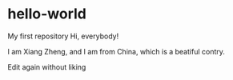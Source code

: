 # hello-world
My first repository
 Hi, everybody!
 
 I am Xiang Zheng, and I am from China, which is a beatiful contry.
 
 
 Edit again without liking
